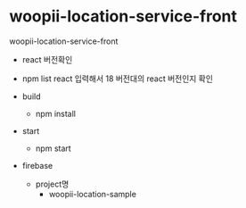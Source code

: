 # woopii-location-service-front
woopii-location-service-front

- react 버전확인
- npm list react 입력해서 18 버전대의 react 버전인지 확인

- build
  - npm install

- start
  - npm start

- firebase
  - project명
    - woopii-location-sample
